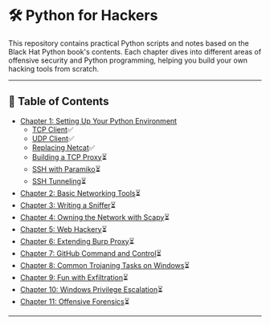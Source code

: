 # 🛠️ Python for Hackers

This repository contains practical Python scripts and notes based on the Black Hat Python book's contents. Each chapter dives into different areas of offensive security and Python programming, helping you build your own hacking tools from scratch.


---

## 📘 Table of Contents

- [Chapter 1: Setting Up Your Python Environment](./Chapter%201.%20Basic%20Networking%20Tools/)
  - [TCP Client](./Chapter%201.%20Basic%20Networking%20Tools/tcp_client.py)✅
  - [UDP Client](./Chapter%201.%20Basic%20Networking%20Tools/udp_client.py)✅
  - [Replacing Netcat](./Chapter%201.%20Basic%20Networking%20Tools/replacing_netcat.py)✅ 
  - [Building a TCP Proxy](./tcp_proxy.py)⏳
  - [SSH with Paramiko](./ssh_paramiko.py)⏳
  - [SSH Tunneling](./ssh_tunneling.py)⏳
- [Chapter 2: Basic Networking Tools](#chapter-2-basic-networking-tools)⏳
- [Chapter 3: Writing a Sniffer](#chapter-3-writing-a-sniffer)⏳
- [Chapter 4: Owning the Network with Scapy](#chapter-4-owning-the-network-with-scapy)⏳
- [Chapter 5: Web Hackery](#chapter-5-web-hackery)⏳
- [Chapter 6: Extending Burp Proxy](#chapter-6-extending-burp-proxy)⏳
- [Chapter 7: GitHub Command and Control](#chapter-7-github-command-and-control)⏳
- [Chapter 8: Common Trojaning Tasks on Windows](#chapter-8-common-trojaning-tasks-on-windows)⏳
- [Chapter 9: Fun with Exfiltration](#chapter-9-fun-with-exfiltration)⏳
- [Chapter 10: Windows Privilege Escalation](#chapter-10-windows-privilege-escalation)⏳
- [Chapter 11: Offensive Forensics](#chapter-11-offensive-forensics)⏳

---
